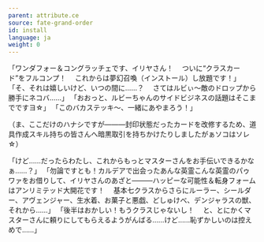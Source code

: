 ```yaml
---
parent: attribute.ce
source: fate-grand-order
id: install
language: ja
weight: 0
---
```


「ワンダフォー＆コングラッチェです、イリヤさん！
　ついに“クラスカード”をフルコンプ！
　これからは夢幻召喚（インストール）し放題です！」
「そ、それは嬉しいけど、いつの間に……？
　さてはルビぃ～敵のドロップから勝手にネコバ……」
「おおっと、ルビーちゃんのサイドビジネスの話題はそこまでですヨ☆」
「このバカステッキ～、一緒にあやまろう！」

（ま、ここだけのハナシですが―――封印状態だったカードを改修するため、道具作成スキル持ちの皆さんへ暗黒取引を持ちかけたりしましたがぁソコはソレ☆）

「けど……だったらわたし、これからもっとマスターさんをお手伝いできるかなぁ……？」
「勿論ですとも！カルデアで出会ったあんな英霊こんな英霊のパゥワァをお借りして、イリヤさんのあざと―――ハッピーな可能性＆転身フォームはアンリミテッド大開花です！
　基本七クラスからさらにルーラー、シールダー、アヴェンジャー、生水着、お菓子と悪戯、どしゅけべ、デンジャラスの獣、それから……」
「後半はおかしい！もうクラスじゃないし！
　と、とにかくマスターさんに頼りにしてもらえるようがんばる……けど……恥ずかしいのは控えめで……」
